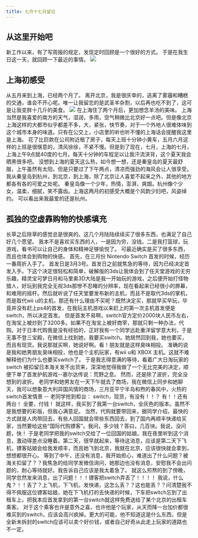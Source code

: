 ```yaml
---
title: 七月十七日留记
---
```

## 从这里开始吧
新工作以来，有了写周报的规定，发现定时回顾是一个很好的方式。
于是在我生日这一天，就回顾一下最近的事情。
![](https://user-gold-cdn.xitu.io/2017/7/17/2bd483bf86724931385256f5b8747122)
## 上海初感受
从五月来到上海，已经两个月了。
离开北京，我是很庆幸的，逃离了雾霾和糟糕的交通，谁会不开心呢。唯一让我留恋的是武圣羊杂割，以后再也吃不到了，这可是让我变胖十几斤的美食。
![](https://user-gold-cdn.xitu.io/2017/7/17/889c450bf6094fc0fa50d6736e59d92a)
在上海住了两个月后，更加想念羊汤的美味。
上海当然是我喜爱的南方的天气，湿润，多雨，空气稍微比北京好一点吧。但是像北京上海这样的大都市似乎都差不多，大，紧张，快节奏，对于一个外地人很难体味到这个城市本身的味道。只有在公交上，小店里的听也听不懂的上海话会提醒我这里是上海。
花了比巨款在公司附近租了房子，每天上班十分钟小黄车，五月六月这样的上班是很惬意的，清风徐徐，不紧不慢。但是到了现在，七月，上海的七月，上海上午9点就40度的七月，每天十分钟的车程足以让我汗流浃背，这个夏天我会晒黑很多吧。
没想到上海的夏天这么热，如今想一想，还是秦皇岛的夏天最舒服，上午虽然有太阳，但是只要过了下午两点，清凉而强劲的海风会让人很享受。
我从秦皇岛到杭州，到北京，到上海，除了北京让人喜爱不起来之外，其他的地方都各有各的可爱之处呢。
秦皇岛像一个少年，热情，澎湃，爽朗。杭州像个少女，温柔，细腻，笑不露齿。上海这两月的初感受大概是个风韵少妇吧，风姿绰约。
可以看出来我最爱的还是杭州。
## 孤独的空虚靠购物的快感填充
长草之后除草的感觉总是很爽的。这几个月陆陆续续买了很多东西，也满足了自己好几个愿望。
我本不是喜欢买东西的人，一是因为穷，没钱。二是我打篮球，玩游戏，看书可以让自己的身体和精神足够愉悦了。
可最近确实是买了很多东西，而且也体会到购物的快感。
首先，在三月份 Nintendo Switch 首发的时候，经历一番周折入手了。
首发日是3月3号。首发日之前就焦急的等待，因为已经决定首发入手。下这个决定很轻松和简单，破解版的3ds让我体会到了任天堂游戏的无穷乐趣，精灵宝可梦日月和马里奥3D大陆是我一开始玩的游戏，之后便开始打怪物猎人，好玩到我完全无视3ds那惨不忍睹的分辨率，现在看起来已经很小的屏幕，和难用的摇杆。然后就听说了任天堂要发布新的主机，而且不是取代3ds的掌机，而是取代wii u的主机，那还有什么理由不买呢？既然决定买，那就早买早玩，毕竟并没有赶上ps4的首发，在我玩主机游戏以来赶上的第一次主机首发便是switch，所以决定首发。
但是首发不易啊，switch官方定价2000块人民币左右，在淘宝上被炒到了3200多。如果不在淘宝上被奸商宰，那就只剩一种办法，代购。对于日本代购我是没有经验的，正好我有一个同学远赴重洋留学意大利，于是无事不登三宝殿，在微信上找到她，我要买switch。她居然回到我，她也要买，而且有现货。我说那就买啊，她说好啊。看！朋友就是这样臭味相投。
准确的说是我和她男朋友臭味相投，他也是个主机玩家，有wii u和 XBOX 主机。这就不难解释他们为什么也要买switch了。
于是我志得意满的等待，看着广大日淘玩家的 switch 被扣留日本海关发不出货来，深深地觉得我做了一个无比完美的决定，顺便下单了首发护航游戏--塞尔达传说：荒野之息。
然而，还是除了波折，完全没想到的波折。
老同学和她男友在一天下午就去了商场，我在微信上同步和她聊天，我可以想象意大利异国风情的商场，三月亚平宁半岛和煦的春风中，火热的switch首发情景 -- 
老同学抢到柜台：
switch，现货，有没有！！？
有！！还有两台！
全要，付钱！
就这样，我买到了我第一台switch，全灰色的版本。虽然不是我想要的彩版，但我心满意足。
当然，代购就要带回来，据同学介绍，最快的方式就是人肉带回去，有些人回国就会带些东西回去，到了国内再顺丰快递给买家，当然要给这些“国际代购镖客”。我问，多少钱？答曰，几百块。我说，没问题，快！
于是老同学把我的switch交给了一位回国的姑娘。我在夜里听到这个消息，激动得差点没睡着。第二天，很早就起来，等待这消息，应该是第二天下飞机，镖客姑娘会给我发顺丰，而且她飞到北京，我就在北京，应该很快就会拿到，想想都很开心。
等到了中午，还没有消息，我开始担心，难道出了什么问题？被海关扣留了？？我焦急的给同学发微信询问，她那边也没有消息，安慰我不会出问题的，耐心等待就好。我告诉自己应该是我太着急了。
就这么煎熬的到了傍晚，同学忽然发来消息，出了问题！！！镖客把switch弄丢了！！！！
我说，什么鬼？！！丢了？上飞机，下飞机，发快递，这怎么丢？？这也能丢？？问清楚我不得不佩服这位镖客姑娘，她在下飞机打的去快递的时候，下车把switch忘到了出租车上，把我本应首发拿到的第一台switch就这样免费送给了某个北京的出租车乘客。
对于这个乘客也许是意外之喜，也许他是个玩家，从天而降一台加价都很难买到的switch，应该会高兴疯掉。更大的可能，他不知道这是什么东西，但是全新未拆封的switch应该可以卖个好价钱，或者自己好奇从此走上玩家的道路也不一定。


